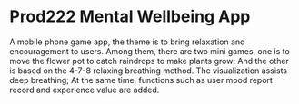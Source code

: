 # Prod222 Mental Wellbeing App
 A mobile phone game app, the theme is to bring relaxation and encouragement to users. 
 Among them, there are two mini games, one is to move the flower pot to catch raindrops to make plants grow;
 And the other is based on the 4-7-8 relaxing breathing method. The visualization assists deep breathing; 
 At the same time, functions such as user mood report record and experience value are added.
